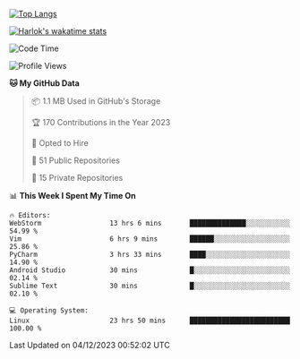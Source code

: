 [![Top Langs](https://github-readme-stats.vercel.app/api/top-langs/?username=remisiki&theme=dracula&layout=compact&hide=Jupyter%20Notebook,CSS,HTML&langs_count=10&exclude_repo=GMM-Demux-GUI)](https://github.com/anuraghazra/github-readme-stats)

[![Harlok's wakatime stats](https://github-readme-stats.vercel.app/api/wakatime?username=@remisiki&theme=dracula&layout=compact&langs_count=10&hide=other,html,css,text,json,markdown,jupyter)](https://github.com/anuraghazra/github-readme-stats)

<!--START_SECTION:waka-->
![Code Time](http://img.shields.io/badge/Code%20Time-590%20hrs%2013%20mins-blue)

![Profile Views](http://img.shields.io/badge/Profile%20Views-9-blue)

**🐱 My GitHub Data** 

> 📦 1.1 MB Used in GitHub's Storage 
 > 
> 🏆 170 Contributions in the Year 2023
 > 
> 💼 Opted to Hire
 > 
> 📜 51 Public Repositories 
 > 
> 🔑 15 Private Repositories 
 > 
📊 **This Week I Spent My Time On** 

```text
🔥 Editors: 
WebStorm                 13 hrs 6 mins       ██████████████░░░░░░░░░░░   54.99 % 
Vim                      6 hrs 9 mins        ██████░░░░░░░░░░░░░░░░░░░   25.86 % 
PyCharm                  3 hrs 33 mins       ████░░░░░░░░░░░░░░░░░░░░░   14.90 % 
Android Studio           30 mins             █░░░░░░░░░░░░░░░░░░░░░░░░   02.14 % 
Sublime Text             30 mins             █░░░░░░░░░░░░░░░░░░░░░░░░   02.10 % 

💻 Operating System: 
Linux                    23 hrs 50 mins      █████████████████████████   100.00 % 
```


 Last Updated on 04/12/2023 00:52:02 UTC
<!--END_SECTION:waka-->
